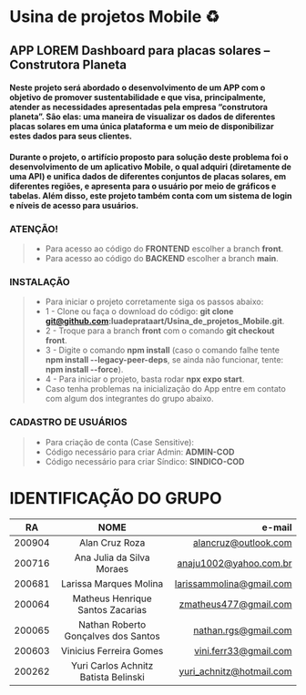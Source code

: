 # Usina de projetos Mobile ♻️
## APP LOREM Dashboard para placas solares – Construtora Planeta
#### Neste projeto será abordado o desenvolvimento de um APP com o objetivo de promover sustentabilidade e que visa, principalmente, atender as necessidades apresentadas pela empresa “construtora planeta”. São elas: uma maneira de visualizar os dados de diferentes placas solares em uma única plataforma e um meio de disponibilizar estes dados para seus clientes. 
#### Durante o projeto, o artifício proposto para solução deste problema foi o desenvolvimento de um aplicativo Mobile, o qual adquiri (diretamente de uma API) e unifica dados de diferentes conjuntos de placas solares, em diferentes regiões, e apresenta para o usuário por meio de gráficos e tabelas. Além disso, este projeto também conta com um sistema de login e níveis de acesso para usuários.

### ATENÇÃO!
>  * Para acesso ao código do **FRONTEND** escolher a branch **front**.
>  * Para acesso ao código do **BACKEND** escolher a branch **main**.

### INSTALAÇÃO
>  * Para iniciar o projeto corretamente siga os passos abaixo:
>  * 1 - Clone ou faça o download do código: **git clone git@github.com:luadeprataart/Usina_de_projetos_Mobile.git**.
>  * 2 - Troque para a branch **front** com o comando **git checkout front**.
>  * 3 - Digite o comando **npm install** (caso o comando falhe tente **npm install --legacy-peer-deps**, se ainda não funcionar, tente: **npm install --force**).
>  * 4 - Para iniciar o projeto, basta rodar **npx expo start**.
>  * Caso tenha problemas na inicialização do App entre em contato com algum dos integrantes do grupo abaixo.


### CADASTRO DE USUÁRIOS
>  * Para criação de conta (Case Sensitive):
>  * Código necessário para criar Admin: **ADMIN-COD**
>  * Código necessário para criar Síndico: **SINDICO-COD**

# **IDENTIFICAÇÃO DO GRUPO**

|   RA   |                 NOME                 |         e-mail           |
|--------|:------------------------------------:|-------------------------:|
| 200904 | Alan Cruz Roza                       | alancruz@outlook.com     |
| 200716 | Ana Julia da Silva Moraes            | anaju1002@yahoo.com.br   |
| 200681 | Larissa Marques Molina               | larissammolina@gmail.com |
| 200064 | Matheus Henrique Santos Zacarias     | zmatheus477@gmail.com    |
| 200065 | Nathan Roberto Gonçalves dos Santos  | nathan.rgs@gmail.com     |
| 200603 | Vinicius Ferreira Gomes              | vini.ferr33@gmail.com    |
| 200262 | Yuri Carlos Achnitz Batista Belinski | yuri_achnitz@hotmail.com |



